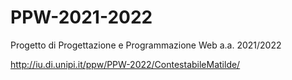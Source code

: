 # PPW-2021-2022
Progetto di Progettazione e Programmazione Web a.a. 2021/2022

http://iu.di.unipi.it/ppw/PPW-2022/ContestabileMatilde/
